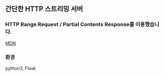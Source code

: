간단한 HTTP 스트리밍 서버
---

### HTTP Range Request / Partial Contents Response를 이용했습니다.
[MDN](https://developer.mozilla.org/ko/docs/Web/HTTP/Range_requests)

### 환경
python3, Flask
